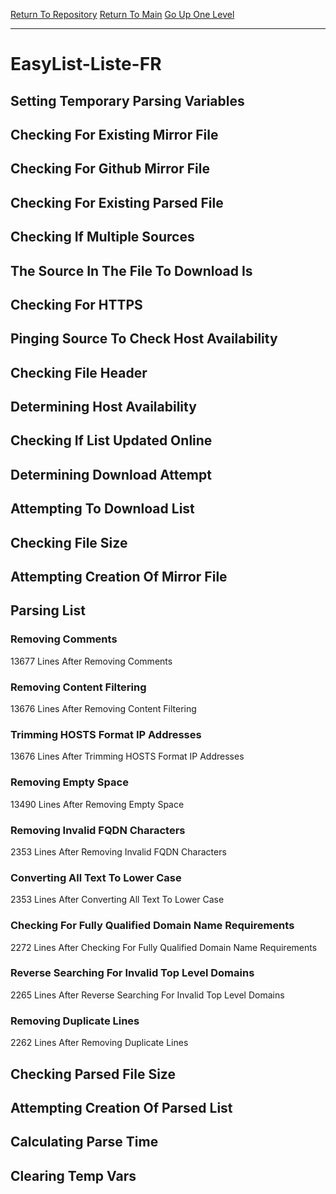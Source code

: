 [Return To Repository](https://github.com/deathbybandaid/piholeparser/)
[Return To Main](https://github.com/deathbybandaid/piholeparser/blob/master/RecentRunLogs/Mainlog.md)
[Go Up One Level](https://github.com/deathbybandaid/piholeparser/blob/master/RecentRunLogs/TopLevelScripts/30-Processing-External-Blacklists.md)
____________________________________
# EasyList-Liste-FR
## Setting Temporary Parsing Variables
## Checking For Existing Mirror File
## Checking For Github Mirror File
## Checking For Existing Parsed File
## Checking If Multiple Sources
## The Source In The File To Download Is
## Checking For HTTPS
## Pinging Source To Check Host Availability
## Checking File Header
## Determining Host Availability
## Checking If List Updated Online
## Determining Download Attempt
## Attempting To Download List
## Checking File Size
## Attempting Creation Of Mirror File
## Parsing List
### Removing Comments
13677 Lines After Removing Comments
### Removing Content Filtering
13676 Lines After Removing Content Filtering
### Trimming HOSTS Format IP Addresses
13676 Lines After Trimming HOSTS Format IP Addresses
### Removing Empty Space
13490 Lines After Removing Empty Space
### Removing Invalid FQDN Characters
2353 Lines After Removing Invalid FQDN Characters
### Converting All Text To Lower Case
2353 Lines After Converting All Text To Lower Case
### Checking For Fully Qualified Domain Name Requirements
2272 Lines After Checking For Fully Qualified Domain Name Requirements
### Reverse Searching For Invalid Top Level Domains
2265 Lines After Reverse Searching For Invalid Top Level Domains
### Removing Duplicate Lines
2262 Lines After Removing Duplicate Lines
## Checking Parsed File Size
## Attempting Creation Of Parsed List
## Calculating Parse Time
## Clearing Temp Vars
